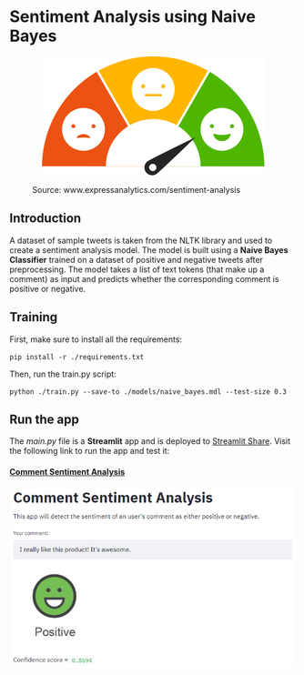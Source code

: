 # Sentiment Analysis using Naive Bayes

<figure>
  <p align="center">
    <img src="./images/header.png" title="header">
    <figcaption>Source: www.expressanalytics.com/sentiment-analysis</figcaption>
  </p>
</figure>

## Introduction
A dataset of sample tweets is taken from the NLTK library and used to create a sentiment analysis model. The model is built using a **Naive Bayes Classifier** trained on a dataset of positive and negative tweets after preprocessing. The model takes a list of text tokens (that make up a comment) as input and predicts whether the corresponding comment is positive or negative.


## Training
First, make sure to install all the requirements:
```
pip install -r ./requirements.txt
```

Then, run the train.py script:
```
python ./train.py --save-to ./models/naive_bayes.mdl --test-size 0.3
```


## Run the app
The *main.py* file is a **Streamlit** app and is deployed to [Streamlit Share](https://share.streamlit.io/). Visit the following link to run the app and test it:

#### [Comment Sentiment Analysis](https://share.streamlit.io/msamsami/sentiment-analysis/main/main.py) ####


<p align="center">
  <img src="./images/app-main.png" width="620" title="app screenshot">
</p>
